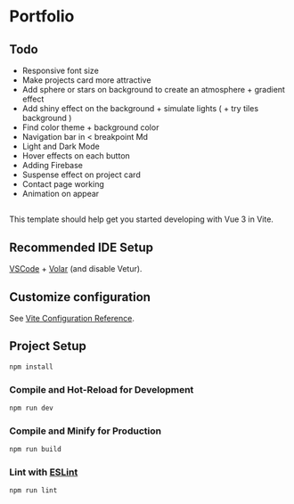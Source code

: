 # Portfolio

## Todo
- Responsive font size
- Make projects card more attractive
- Add sphere or stars on background to create an atmosphere + gradient effect
- Add shiny effect on the background + simulate lights ( + try tiles background )
- Find color theme + background color
- Navigation bar in < breakpoint Md
- Light and Dark Mode
- Hover effects on each button
- Adding Firebase
- Suspense effect on project card
- Contact page working
- Animation on appear

##
This template should help get you started developing with Vue 3 in Vite.

## Recommended IDE Setup

[VSCode](https://code.visualstudio.com/) + [Volar](https://marketplace.visualstudio.com/items?itemName=Vue.volar) (and disable Vetur).

## Customize configuration

See [Vite Configuration Reference](https://vitejs.dev/config/).

## Project Setup

```sh
npm install
```

### Compile and Hot-Reload for Development

```sh
npm run dev
```

### Compile and Minify for Production

```sh
npm run build
```

### Lint with [ESLint](https://eslint.org/)

```sh
npm run lint
```
